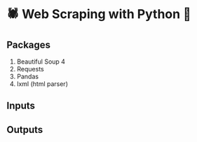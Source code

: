 :spider: Web Scraping with Python :snake:
===================================================


Packages
-----------------------
1. Beautiful Soup 4
2. Requests
3. Pandas
4. lxml (html parser)

Inputs
----------------------


Outputs
----------------------